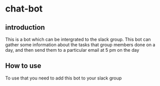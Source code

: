# chat-bot

## introduction
This is a bot which can be intergrated to the slack group. This bot can gather some information about the tasks that group members done on a day, and then send them to a particular email at 5 pm on the day

## How to use
To use that you need to add this bot to your slack group
